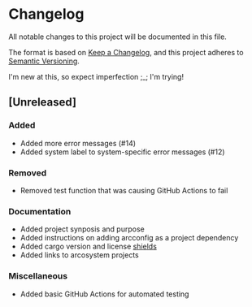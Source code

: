 # Changelog

All notable changes to this project will be documented in this file.

The format is based on [Keep a Changelog](https://keepachangelog.com/en/1.0.0/),
and this project adheres to [Semantic Versioning](https://semver.org/spec/v2.0.0.html).

I'm new at this, so expect imperfection ;_; I'm trying!

## [Unreleased]

### Added

+ Added more error messages (#14)
+ Added system label to system-specific error messages (#12)

### Removed

+ Removed test function that was causing GitHub Actions to fail

### Documentation

+ Added project synposis and purpose
+ Added instructions on adding arcconfig as a project dependency
+ Added cargo version and license [shields](https://shields.io)
+ Added links to arcosystem projects

### Miscellaneous

+ Added basic GitHub Actions for automated testing
